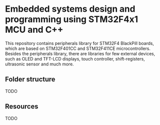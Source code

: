 # Embedded systems design and programming using STM32F4x1 MCU and C++

This repository contains peripherals library for STM32F4 BlackPill boards, which are based on STM32F401CC and STM32F411CE microcontrollers.
Besides the peripherals library, there are libraries for few external devices, such as OLED and TFT-LCD displays, touch controller, shift-registers, ultrasonic sensor and much more.

## Folder structure

TODO

## Resources

TODO